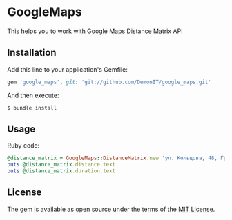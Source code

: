 # GoogleMaps

This helps you to work with
Google Maps Distance Matrix API


## Installation

Add this line to your application's Gemfile:

```ruby
gem 'google_maps', git: 'git://github.com/DemonIT/google_maps.git'
```

And then execute:

    $ bundle install

## Usage

Ruby code:

```ruby
@distance_matrix = GoogleMaps::DistanceMatrix.new 'ул. Кольцова, 48, Грозный', 'пр. Калинина, 9, Пятигорск', GOOGLE_API_KEY
puts @distance_matrix.distance.text
puts @distance_matrix.duration.text
```

## License

The gem is available as open source under the terms of the [MIT License](http://opensource.org/licenses/MIT).


